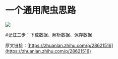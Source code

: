 # 一个通用爬虫思路

![](http://i.imgur.com/MdN4msE.png)



#记住三步：下载数据、解析数据、保存数据



原文链接：[https://zhuanlan.zhihu.com/p/28621516](https://zhuanlan.zhihu.com/p/28621516)
